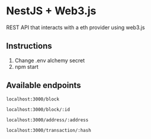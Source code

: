 # NestJS + Web3.js

REST API that interacts with a eth provider using web3.js

## Instructions

1. Change .env alchemy secret
2. npm start 

## Available endpoints

`localhost:3000/block`

`localhost:3000/block/:id`

`localhost:3000/address/:address`

`localhost:3000/transaction/:hash`

